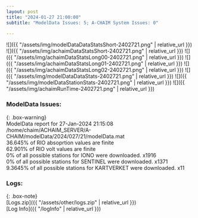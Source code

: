 ```yaml
---
layout: post
title: "2024-01-27 21:00:00"
subtitle: "ModelData Issues: 5; A-CHAIM System Issues: 0"

---
```


![]({{ "/assets/img/modelDataDataStatsShort-2402721.png" | relative_url }})
![]({{ "/assets/img/achaimDataStatsShort-2402721.png" | relative_url }})
![]({{ "/assets/img/achaimDataStatsLong00-2402721.png" | relative_url }})
![]({{ "/assets/img/achaimDataStatsLong01-2402721.png" | relative_url }})
![]({{ "/assets/img/achaimDataStatsLong02-2402721.png" | relative_url }})
![]({{ "/assets/img/modelDataDataStats-2402721.png" | relative_url }})
![]({{ "/assets/img/modelDataStationStats-2402721.png" | relative_url }})
![]({{ "/assets/img/achaimRunTime-2402721.png" | relative_url }})


### ModelData Issues:  
  
{: .box-warning}  
 ModelData report for 27-Jan-2024 21:15:08   
 /home/chaim/ACHAIM_SERVER/A-CHAIM/modelData/2024/027/21/modelData.mat   
 36.645% of RIO absoprtion values are finite   
 62.901% of RIO volt values are finite   
 0% of all possible stations for IONO were downloaded. x1916   
 0% of all possible stations for SENTINEL were downloaded. x1371   
 9.3645% of all possible stations for KARTVERKET were downloaded. x11   
  


### Logs:  
  
{: .box-note}  
[Logs.zip]({{ "/assets/other/logs.zip" | relative_url }})  
[Log Info]({{ "/logInfo" | relative_url }})  
